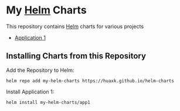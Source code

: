 # My [Helm](https://helm.sh) Charts

This repository contains [Helm](https://helm.sh) charts for various projects

* [Application 1](charts/app1/)

## Installing Charts from this Repository

Add the Repository to Helm:

    helm repo add my-helm-charts https://huaxk.github.io/helm-charts

Install Application 1:

    helm install my-helm-charts/app1